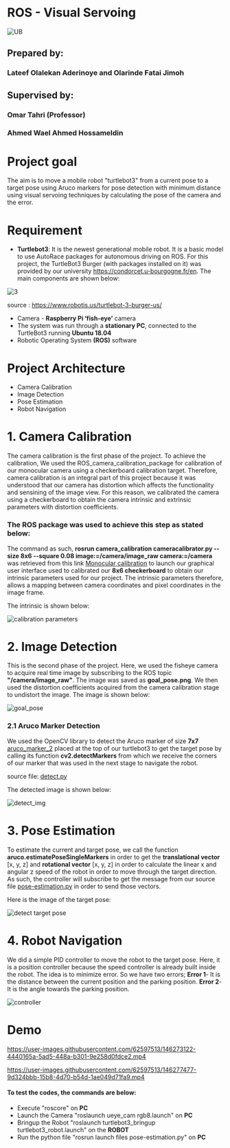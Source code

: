 # ROS - Visual Servoing

![UB](https://user-images.githubusercontent.com/62597513/145659645-9ab35c4d-694e-499d-8fad-6bf1091d32ec.jpeg)

## Prepared by:
### Lateef Olalekan Aderinoye and Olarinde Fatai Jimoh

## Supervised by: 
   ###            Omar Tahri (Professor)
   ###            Ahmed Wael Ahmed Hossameldin

   

# Project goal
The aim is to move a mobile robot "turtlebot3" from a current pose to a target pose using Aruco markers for pose detection with minimum distance using visual servoing techniques by calculating the pose of the camera and the error.
 
 # Requirement 
- **Turtlebot3**: It is the newest generational mobile robot. It is a basic model to use AutoRace packages for autonomous driving on ROS. For this project, the TurtleBot3 Burger (with packages installed on it) was  provided by our university https://condorcet.u-bourgogne.fr/en.  The main components are shown below: 

![3](https://user-images.githubusercontent.com/62597513/145630186-4da6bcb0-b4aa-4c0d-b006-39453fabb56b.png)

source : https://www.robotis.us/turtlebot-3-burger-us/


- Camera - **Raspberry Pi ‘fish-eye’** camera
- The system was run through a **stationary PC**, connected to the TurtleBot3 running **Ubuntu 18.04**
- Robotic Operating System **(ROS)** software


# Project Architecture 
- Camera Calibration
- Image Detection
- Pose Estimation
- Robot Navigation


# 1. Camera Calibration
The camera  calibration is the first phase of the project. To achieve the calibration, We used the ROS_camera_calibration_package for calibration of our monocular camera using a checkerboard calibration target. Therefore, camera calibration is an integral part of this project because it was understood that our camera has distortion which affects the functionality and sensining of the image view. For this reason, we calibrated the camera using a checkerboard to obtain the camera intrinsic and extrinsic parameters with distortion coefficients.

### The ROS package was used to achieve this step as stated below:
The command as such, **rosrun camera_calibration cameracalibrator.py --size 8x6 --square 0.08 image:=/camera/image_raw camera:=/camera** was retrieved from this link [Monocular calibration](http://wiki.ros.org/camera_calibration/Tutorials/MonocularCalibration) to launch our graphical user interface used to calibrated our **8x6 checkerboard** to obtain our intrinsic parameters used for our project. The intrinsic parameters therefore, allows a mapping between camera coordinates and pixel coordinates in the image frame.

The intrinsic is shown below:

![calibration parameters](https://user-images.githubusercontent.com/62597513/146257300-e954d881-9e4a-4ef2-b118-5e6a87731aba.png)


# 2. Image Detection 

This is the second phase of the project. Here, we used the fisheye camera to acquire real time image by subscribing to the ROS topic **"/camera/image_raw"**. The image was saved as **goal_pose.png**. We then used the distortion coefficients acquired from the camera calibration stage to undistort the image. The image is shown below: 

![goal_pose](https://user-images.githubusercontent.com/62597513/146259814-f4354f2c-3400-4e60-850f-02a537bbb40a.png)


### 2.1 Aruco Marker Detection
We used the OpenCV library to detect the Aruco marker of size **7x7** [aruco_marker_2](https://github.com/jimohola/Visual_Servoing_project/blob/main/aruco_mark_2.png) placed at the top of our turtlebot3 to get the target pose by calling its function **cv2.detectMarkers** from which we receive the corners of our marker that was used in the next stage to navigate the robot. 

source file: [detect.py](https://github.com/jimohola/Visual_Servoing_project/blob/main/launch%20files/detect.py)

The detected image is shown below:

![detect_img](https://user-images.githubusercontent.com/62597513/146269872-b68618c9-fd22-40d2-a484-7b1abe7f6337.png)



# 3. Pose Estimation

To estimate the current and target pose, we call the function **aruco.estimatePoseSingleMarkers** in order to get the  **translational vector** [x, y, z] and **rotational vector** [x, y, z] in order to calculate the linear x and angular z speed of the robot in order to move through the target direction. As such, the controller will subscribe to get the  message from our source file [pose-estimation.py](https://github.com/jimohola/Visual_Servoing_project/blob/main/launch%20files/pose-estimation.py) in order to send those vectors.

Here is the image of the target pose:

![detect target pose](https://user-images.githubusercontent.com/62597513/146269854-677edffa-9cd0-4e97-bcb3-3bcdd4350181.png)



# 4. Robot Navigation 
We did a simple PID controller to move the robot to the target pose. Here, it is a position controller because the speed controller is already built inside the robot. The idea is to minimize error. So we have two errors;
**Error 1**- It is the distance between the current position and the parking position. 
**Error 2**- It is the angle towards the parking position. 


![controller](https://user-images.githubusercontent.com/62597513/146326798-21b89822-1d06-4302-8fef-5d6d94026fb7.png)



# Demo

https://user-images.githubusercontent.com/62597513/146273122-4440165a-5ad5-448a-b301-9e258d0fdce2.mp4


https://user-images.githubusercontent.com/62597513/146277477-9d324bbb-15b8-4d70-b54d-1ae049d71fa9.mp4


#### To test the codes, the commands are below:
- Execute "roscore" on **PC**
- Launch the Camera "roslaunch ueye_cam rgb8.launch" on **PC**
- Bringup the Robot "roslaunch turtlebot3_bringup turtlebot3_robot.launch" on the **ROBOT**
- Run the python file "rosrun launch files pose-estimation.py" on **PC**



